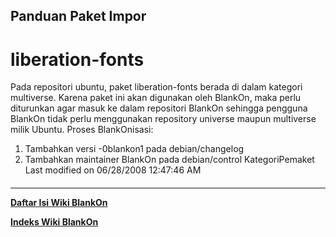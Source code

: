 ## Panduan Paket Impor
# liberation-fonts
Pada repositori ubuntu, paket liberation-fonts berada di dalam kategori
multiverse. Karena paket ini akan digunakan oleh BlankOn, maka perlu diturunkan
agar masuk ke dalam repositori BlankOn sehingga pengguna BlankOn tidak perlu
menggunakan repository universe maupun multiverse milik Ubuntu.
Proses BlankOnisasi:
   1. Tambahkan versi -0blankon1 pada debian/changelog
   2. Tambahkan maintainer BlankOn pada debian/control
KategoriPemaket
Last modified on 06/28/2008 12:47:46 AM
#### 
    
 
 
 
 
 
---
[**Daftar Isi Wiki BlankOn**](/wiki/DaftarIsi/index.html)
 
[**Indeks Wiki BlankOn**](/wiki/Indeks.html)
